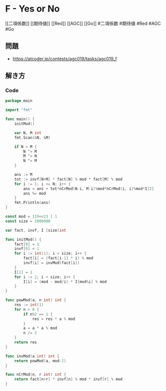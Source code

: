 # F - Yes or No
[[二項係数]] [[期待値]] [[Red]] [[AGC]] [[Go]]
#二項係数 #期待値 #Red #AGC #Go 

## 問題
- https://atcoder.jp/contests/agc019/tasks/agc019_f

## 解き方
### Code
```go
package main

import "fmt"

func main() {
	initMod()

	var N, M int
	fmt.Scan(&N, &M)

	if N > M {
		N ^= M
		M ^= N
		N ^= M
	}

	ans := M
	tot := invf[N+M] * fact[N] % mod * fact[M] % mod
	for i := 1; i <= N; i++ {
		ans = ans + tot*nCrMod(N-i, M-i)%mod*nCrMod(i, i)%mod*I[2]
		ans %= mod
	}
	fmt.Println(ans)
}

const mod = 119<<23 | 1
const size = 2000000

var fact, invf, I [size]int

func initMod() {
	fact[0] = 1
	invf[0] = 1
	for i := int(1); i < size; i++ {
		fact[i] = (fact[i-1] * i) % mod
		invf[i] = invMod(fact[i])
	}
	I[1] = 1
	for i := 2; i < size; i++ {
		I[i] = (mod - mod/i) * I[mod%i] % mod
	}
}

func powMod(a, n int) int {
	res := int(1)
	for n > 0 {
		if n%2 == 1 {
			res = res * a % mod
		}
		a = a * a % mod
		n /= 2
	}
	return res
}

func invMod(a int) int {
	return powMod(a, mod-2)
}

func nCrMod(n, r int) int {
	return fact[n+r] * invf[n] % mod * invf[r] % mod
}
```
